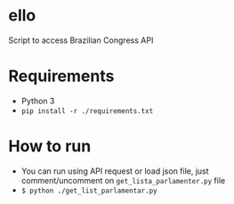 # ello
Script to access Brazilian Congress API

# Requirements
- Python 3
- `pip install -r ./requirements.txt`


# How to run

* You can run using API request or load json file, just comment/uncomment on `get_lista_parlamenter.py` file
* `$ python ./get_list_parlamentar.py`